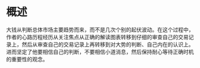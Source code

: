 # 概述
大钱从判断总体市场主要趋势而来，而不是几次个别的起伏波动。在这个过程中，作者的心路历程经历从关注焦点从正确的解读图表转移到仔细的审查自己的交易记录上，然后从审查自己的交易记录上再转移到对大势的判断、自己内在的认识上。进而坚定了他要相信自己的判断，不要相信小道消息，然后保持耐心等待正确时机的重要性的观念。
